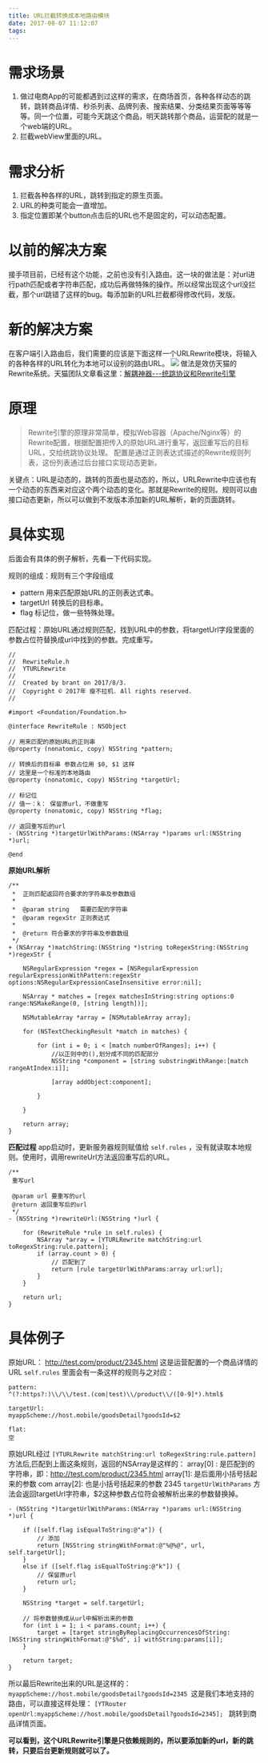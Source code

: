 ```yaml
---
title: URL拦截转换成本地路由模块
date: 2017-08-07 11:12:07
tags:
---
```


# 需求场景
1. 做过电商App的可能都遇到过这样的需求，在商场首页，各种各样动态的跳转，跳转商品详情、秒杀列表、品牌列表、搜索结果、分类结果页面等等等等。同一个位置，可能今天跳这个商品，明天跳转那个商品，运营配的就是一个web端的URL。
2. 拦截webView里面的URL。

# 需求分析
1. 拦截各种各样的URL，跳转到指定的原生页面。
2. URL的种类可能会一直增加。
3. 指定位置即某个button点击后的URL也不是固定的，可以动态配置。

# 以前的解决方案
接手项目前，已经有这个功能，之前也没有引入路由。这一块的做法是：对url进行path匹配或者字符串匹配，成功后再做特殊的操作。所以经常出现这个url没拦截，那个url跳错了这样的bug。每添加新的URL拦截都得修改代码，发版。

# 新的解决方案
在客户端引入路由后，我们需要的应该是下面这样一个URLRewrite模块，将输入的各种各样的URL转化为本地可以设别的路由URL。
![](http://wx2.sinaimg.cn/mw690/acbce940gy1fiazdeba2wj20jf02dmx5.jpg)
做法是效仿天猫的Rewrite系统。天猫团队文章看这里：[解耦神器---统跳协议和Rewrite引擎](http://pingguohe.net/2015/11/24/Navigator-and-Rewrite.html)

# 原理
> Rewrite引擎的原理非常简单，模拟Web容器（Apache/Nginx等）的Rewrite配置，根据配置把传入的原始URL进行重写，返回重写后的目标URL，交给统跳协议处理。
配置是通过正则表达式描述的Rewrite规则列表，这份列表通过后台接口实现动态更新。

关键点：URL是动态的，跳转的页面也是动态的，所以，URLRewrite中应该也有一个动态的东西来对应这个两个动态的变化。那就是Rewrite的规则。规则可以由接口动态更新，所以可以做到不发版本添加新的URL解析，新的页面跳转。

# 具体实现
后面会有具体的例子解析，先看一下代码实现。

规则的组成：规则有三个字段组成

* pattern 用来匹配原始URL的正则表达式串。
* targetUrl 转换后的目标串。
* flag 标记位，做一些特殊处理。

匹配过程：原始URL通过规则匹配，找到URL中的参数，将targetUrl字段里面的参数占位符替换成url中找到的参数。完成重写。

```
//
//  RewriteRule.h
//  YTURLRewrite
//
//  Created by brant on 2017/8/3.
//  Copyright © 2017年 瘦不拉机. All rights reserved.
//

#import <Foundation/Foundation.h>

@interface RewriteRule : NSObject

// 用来匹配的原始URL的正则串
@property (nonatomic, copy) NSString *pattern;

// 转换后的目标串 参数占位用 $0, $1 这样
// 这里是一个标准的本地路由
@property (nonatomic, copy) NSString *targetUrl;

// 标记位
// 值一：k： 保留原url，不做重写
@property (nonatomic, copy) NSString *flag;

// 返回重写后的url
- (NSString *)targetUrlWithParams:(NSArray *)params url:(NSString *)url;

@end
```
**原始URL解析**
```
/**
 *  正则匹配返回符合要求的字符串及参数数组
 *
 *  @param string   需要匹配的字符串
 *  @param regexStr 正则表达式
 *
 *  @return 符合要求的字符串及参数数组
 */
+ (NSArray *)matchString:(NSString *)string toRegexString:(NSString *)regexStr {

    NSRegularExpression *regex = [NSRegularExpression regularExpressionWithPattern:regexStr options:NSRegularExpressionCaseInsensitive error:nil];

    NSArray * matches = [regex matchesInString:string options:0 range:NSMakeRange(0, [string length])];

    NSMutableArray *array = [NSMutableArray array];

    for (NSTextCheckingResult *match in matches) {

        for (int i = 0; i < [match numberOfRanges]; i++) {
            //以正则中的(),划分成不同的匹配部分
            NSString *component = [string substringWithRange:[match rangeAtIndex:i]];

            [array addObject:component];

        }

    }

    return array;
}
```

**匹配过程** app启动时，更新服务器规则赋值给 `self.rules` ，没有就读取本地规则。使用时，调用rewriteUrl方法返回重写后的URL。
```
/**
 重写url

 @param url 要重写的url
 @return 返回重写后的url
 */
- (NSString *)rewriteUrl:(NSString *)url {

    for (RewriteRule *rule in self.rules) {
        NSArray *array = [YTURLRewrite matchString:url toRegexString:rule.pattern];
        if (array.count > 0) {
            // 匹配到了
            return [rule targetUrlWithParams:array url:url];
        }
    }

    return url;
}
```
# 具体例子
原始URL： http://test.com/product/2345.html   这是运营配置的一个商品详情的URL
`self.rules` 里面会有一条这样的规则与之对应：
```
pattern:
^(?:https?:)\\/\\/test.(com|test)\\/product\\/([0-9]*).html$

targetUrl:
myappScheme://host.mobile/goodsDetail?goodsId=$2

flat:
空
```
原始URL经过 `[YTURLRewrite matchString:url toRegexString:rule.pattern]` 方法后,匹配到上面这条规则，返回的NSArray是这样的：
array[0] : 是匹配到的字符串，即：http://test.com/product/2345.html
array[1]: 是后面用小括号括起来的参数 com
array[2]: 也是小括号括起来的参数 2345
`targetUrlWithParams` 方法会返回targetUrl字符串，$2这种参数占位符会被解析出来的参数替换掉。
```
- (NSString *)targetUrlWithParams:(NSArray *)params url:(NSString *)url {

    if ([self.flag isEqualToString:@"a"]) {
        // 添加
        return [NSString stringWithFormat:@"%@%@", url, self.targetUrl];
    }
    else if ([self.flag isEqualToString:@"k"]) {
        // 保留原url
        return url;
    }

    NSString *target = self.targetUrl;

    // 将参数替换成从url中解析出来的参数
    for (int i = 1; i < params.count; i++) {
        target = [target stringByReplacingOccurrencesOfString:[NSString stringWithFormat:@"$%d", i] withString:params[i]];
    }

    return target;
}
```
所以最后Rewrite出来的URL是这样的：`myappScheme://host.mobile/goodsDetail?goodsId=2345 `这是我们本地支持的路由，可以直接这样处理： `[YTRouter openUrl:myappScheme://host.mobile/goodsDetail?goodsId=2345]; ` 跳转到商品详情页面。

**可以看到，这个URLRewrite引擎是只依赖规则的，所以要添加新的url，新的跳转，只要后台更新规则就可以了。**
